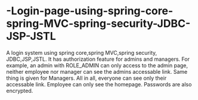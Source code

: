 # -Login-page-using-spring-core-spring-MVC-spring-security-JDBC-JSP-JSTL


A login system using spring core,spring MVC,spring security, JDBC,JSP,JSTL. It has authorization feature for admins and managers. 
For example, an admin with ROLE_ADMIN can only access to the admin page, neither employee nor manager can see the admins accessable link. Same thing is given for Managers.
All in all, everyone can see only their accessable link. Employee can only see the homepage. Passwords are also encrypted.
